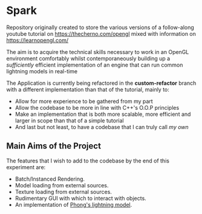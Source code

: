 # Spark
 Repository originally created to store the various versions of a follow-along youtube tutorial on https://thecherno.com/opengl mixed with information on https://learnopengl.com/

The aim is to acquire the technical skills necessary to work in an OpenGL environment comfortably whilst contemporaneously building up a *sufficiently* efficient implementation of an engine that can run common lightning models in real-time

The Application is currently being refactored in the **custom-refactor** branch with a different implementation than that of the tutorial, mainly to:
- Allow for more experience to be gathered from my part
- Allow the codebase to be more in line with C++'s O.O.P principles
- Make an implementation that is both more scalable, more efficient and larger in scope than that of a simple tutorial
- And last but not least, to have a codebase that I can truly call *my own*

## Main Aims of the Project

The features that I wish to add to the codebase by the end of this experiment are:
- Batch/Instanced Rendering.
- Model loading from external sources.
- Texture loading from external sources.
- Rudimentary GUI with which to interact with objects.
- An implementation of [Phong's lightning model](https://en.wikipedia.org/wiki/Phong_reflection_model "Let's be honest, you probably know it already... ").


